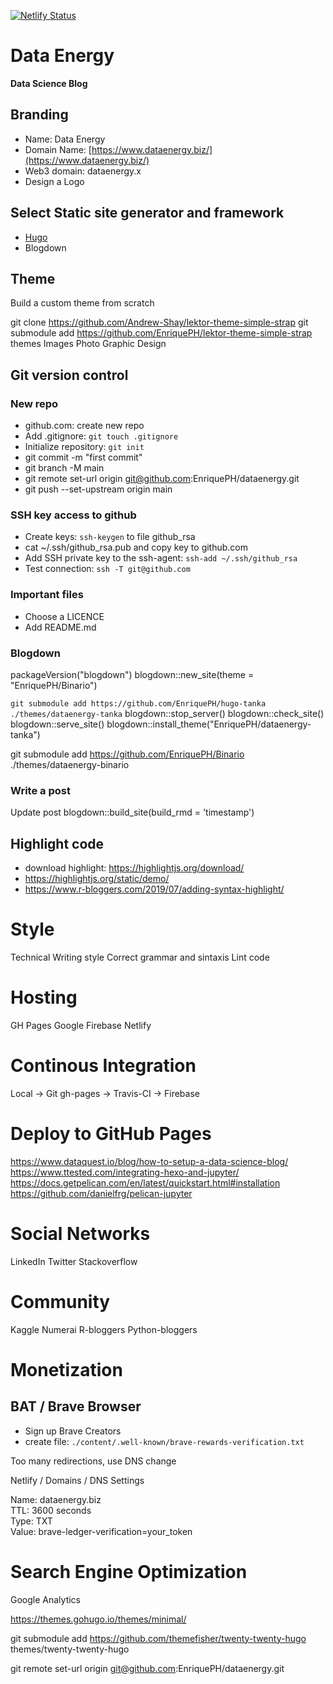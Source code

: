 [![Netlify Status](https://api.netlify.com/api/v1/badges/d638f799-bbf7-4905-99e0-7696e734c879/deploy-status)](https://app.netlify.com/sites/blissful-brahmagupta-f99171/deploys)

# Data Energy
**Data Science Blog**


## Branding

 * Name: Data Energy
 * Domain Name:  [https://www.dataenergy.biz/](https://www.dataenergy.biz/)
 * Web3 domain:  dataenergy.x
 * Design a Logo


## Select Static site generator and framework

 * [Hugo](https://gohugo.io/)
 * Blogdown


## Theme

Build a custom theme from scratch 

git clone https://github.com/Andrew-Shay/lektor-theme-simple-strap
git submodule add https://github.com/EnriquePH/lektor-theme-simple-strap themes
Images
Photo
Graphic Design

## Git version control

### New repo

 * github.com: create new repo
 * Add .gitignore: `git touch .gitignore`
 * Initialize repository:  `git init`
 * git commit -m "first commit"
 * git branch -M main
 * git remote set-url origin git@github.com:EnriquePH/dataenergy.git
 * git push --set-upstream origin main
 
### SSH key access to github

 * Create keys: `ssh-keygen` to  file github_rsa
 * cat ~/.ssh/github_rsa.pub and copy key to github.com
 * Add SSH private key to the ssh-agent: `ssh-add ~/.ssh/github_rsa`
 * Test connection: `ssh -T git@github.com`


### Important files

* Choose a LICENCE
* Add README.md

### Blogdown

packageVersion("blogdown")
blogdown::new_site(theme = "EnriquePH/Binario")

`git submodule add https://github.com/EnriquePH/hugo-tanka ./themes/dataenergy-tanka`
blogdown::stop_server()
blogdown::check_site()
blogdown::serve_site()
blogdown::install_theme("EnriquePH/dataenergy-tanka")

git submodule add https://github.com/EnriquePH/Binario ./themes/dataenergy-binario


### Write a post

Update post
blogdown::build_site(build_rmd = 'timestamp')

## Highlight code

* download highlight:  https://highlightjs.org/download/
* https://highlightjs.org/static/demo/
* https://www.r-bloggers.com/2019/07/adding-syntax-highlight/

# Style
Technical Writing style
Correct grammar and sintaxis
Lint code


# Hosting
GH Pages
Google Firebase
Netlify

# Continous Integration
Local -> Git gh-pages -> Travis-CI -> Firebase

# Deploy to GitHub Pages

https://www.dataquest.io/blog/how-to-setup-a-data-science-blog/
https://www.ttested.com/integrating-hexo-and-jupyter/
https://docs.getpelican.com/en/latest/quickstart.html#installation
https://github.com/danielfrg/pelican-jupyter

# Social Networks
LinkedIn
Twitter
Stackoverflow

# Community
Kaggle
Numerai
R-bloggers
Python-bloggers

# Monetization

## BAT / Brave Browser
  * Sign up Brave Creators    
  * create file: `./content/.well-known/brave-rewards-verification.txt` 

Too many redirections, use DNS change

Netlify / Domains / DNS Settings

Name: dataenergy.biz    
TTL:  3600 seconds    
Type: TXT    
Value: brave-ledger-verification=your_token    

# Search Engine Optimization
Google Analytics

https://themes.gohugo.io/themes/minimal/

git submodule add https://github.com/themefisher/twenty-twenty-hugo themes/twenty-twenty-hugo


git remote set-url origin git@github.com:EnriquePH/dataenergy.git

